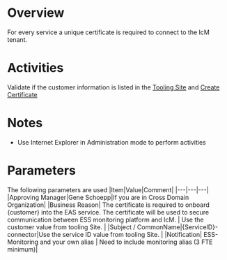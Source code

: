# Overview
For every service a unique certificate is required to connect to the IcM tenant. 

# Activities
Validate if the customer information is listed in the [Tooling Site](https://microsoft.sharepoint.com/teams/ManagedServicesTools/Lists/Customers/AllItems.aspx) and [Create Certificate](https://microsoft.sharepoint.com/teams/WAG/EngSys/IncidentManagement/IcM%20User%20Guide/Obtaining%20a%20certificate.aspx)

# Notes
- Use Internet Explorer in Administration mode to perform activities

# Parameters
The following parameters are used
|Item|Value|Comment|
|---|---|---|
|Approving Manager|Gene Schoepp|If you are in Cross Domain Organization|
|Business Reason| The certificate is required to onboard {customer} into the EAS service. The certificate will be used to secure communication between ESS monitoring platform and IcM. | Use the customer value from tooling Site. |
|Subject / CommonName|{ServiceID}-connector|Use the service ID  value from tooling Site. |
|Notification| ESS-Monitoring and your own alias | Need to include monitoring alias (3 FTE minimum)| 

